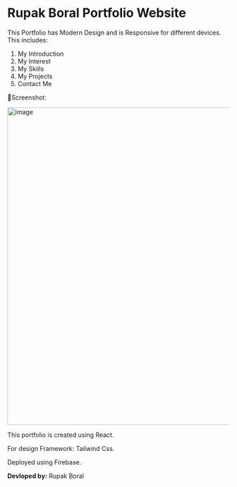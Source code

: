 # Rupak Boral Portfolio Website

This Portfolio has Modern Design and is Responsive for different devices. This includes:

1. My Introduction
2. My Interest
3. My Skills
4. My Projects
5. Contact Me

📸Screenshot:

   <img width="1728" height="720" alt="image" src="https://github.com/user-attachments/assets/377e3470-1d60-45c9-8afa-6c66e8fdf0c9" />


This portfolio is created using React.

For design Framework: Tailwind Css.

Deployed using Firebase.

**Devloped by:**
Rupak Boral
